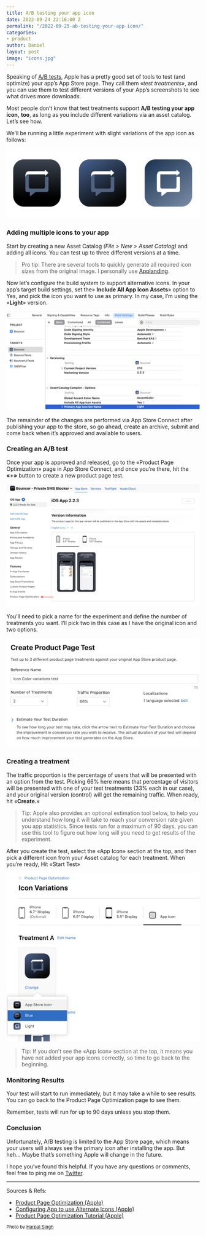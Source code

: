 ```yaml
---
title: A/B testing your app icon
date: 2022-09-24 22:16:00 Z
permalink: "/2022-09-25-ab-testing-your-app-icon/"
categories:
- product
author: Daniel
layout: post
image: "icons.jpg"
---
```


Speaking of [A/B tests](/a-b-test-your-design-not-your-product/), Apple has a pretty good set of tools to test (and optimize) your app’s App Store page. They call them «_test treatments_», and you can use them to test different versions of your App’s screenshots to see what drives more downloads.
<!--more-->
Most people don’t know that test treatments support **A/B testing your app icon,** **too**, as long as you include different variations via an asset catalog. Let’s see how.

We’ll be running a little experiment with slight variations of the app icon as follows:

![](/assets/screen1.png)

### Adding multiple icons to your app

Start by creating a new Asset Catalog _(File > New > Asset Catalog)_ and adding all icons. You can test up to three different versions at a time.

> Pro tip: There are several tools to quickly generate all required icon sizes from the original image. I personally use [Applanding](https://applanding.page/ios-app-icon-generator).

Now let’s configure the build system to support alternative icons. In your app’s target build settings, set the» **Include All App Icon Assets**» option to Yes, and pick the icon you want to use as primary. In my case, I’m using the «**Light**» version.

![](/assets/screen2.png)  

The remainder of the changes are performed via App Store Connect after publishing your app to the store, so go ahead, create an archive, submit and come back when it’s approved and available to users.

### Creating an A/B test

Once your app is approved and released, go to the «Product Page Optimization» page in App Store Connect, and once you’re there, hit the **«+»** button to create a new product page test.

![](/assets/screen3.png)

You’ll need to pick a name for the experiment and define the number of treatments you want. I’ll pick two in this case as I have the original icon and two options.

![](/assets/screen4.png)

### Creating a treatment

The traffic proportion is the percentage of users that will be presented with an option from the test. Picking 66% here means that percentage of visitors will be presented with one of your test treatments (33% each in our case), and your original version (control) will get the remaining traffic. When ready, hit «**Create.**«

> Tip: Apple also provides an optional estimation tool below, to help you understand how long it will take to reach your conversion rate given you app statistics. Since tests run for a maximum of 90 days, you can use this tool to figure out how long will you need to get results of the experiment.

After you create the test, select the «App Icon» section at the top, and then pick a different icon from your Asset catalog for each treatment. When you’re ready, Hit «Start Test»

![](/assets/screen5.png)

> Tip: If you don’t see the «App Icon» section at the top, it means you have not added your app icons correctly, so time to go back to the beginning.

### Monitoring Results

Your test will start to run immediately, but it may take a while to see results. You can go back to the Product Page Optimization page to see them.

Remember, tests will run for up to 90 days unless you stop them.

### Conclusion

Unfortunately, A/B testing is limited to the App Store page, which means your users will always see the primary icon after installing the app. But heh… Maybe that’s something Apple will change in the future.

I hope you’ve found this helpful. If you have any questions or comments, feel free to ping me on [Twitter](https://twitter.com/afterxleep).

***

Sources & Refs:

*   [Product Page Optimization (Apple)](https://help.apple.com/app-store-connect/#/dev6aa9d8d7b)
*   [Configuring App to use Alternate Icons (Apple)](https://developer.apple.com/documentation/xcode/asset_management/configuring_your_app_to_use_alternate_app_icons)
*   [Product Page Optimization Tutorial (Apple)](https://developer.apple.com/app-store/product-page-optimization/)

<sup>Photo by [Harpal Singh](https://unsplash.com/@aquatium?utm_source=unsplash&utm_medium=referral&utm_content=creditCopyText)</sup>
  